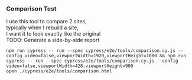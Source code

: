 ### Comparison Test
I use this tool to compare 2 sites,<br/>
typically when I rebuild a site,<br/>
I want it to look exactly like the original<br/>
TODO: Generate a side-by-side report
```
npm run cypress -- run --spec cypress/e2e/tools/comparison.cy.js --config video=false,viewportWidth=1920,viewportHeight=1080 && npm run cypress -- run --spec cypress/e2e/tools/comparison.cy.js --config video=false,viewportWidth=428,viewportHeight=900
open ./cypress/e2e/tools/comparison.html
```